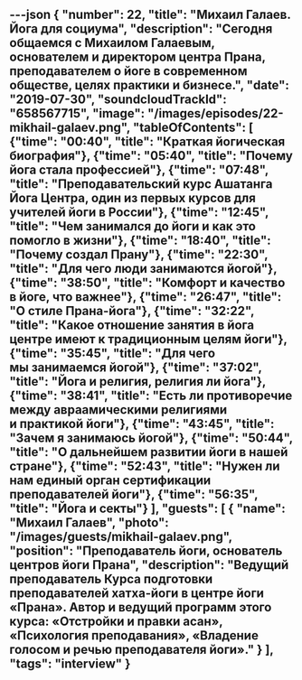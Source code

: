---json
{
	"number": 22,
	"title": "Михаил Галаев. Йога для социума",
	"description": "Сегодня общаемся с&nbsp;Михаилом Галаевым, основателем и&nbsp;директором центра Прана, преподавателем о&nbsp;йоге в&nbsp;современном обществе, целях практики и&nbsp;бизнесе.",
	"date": "2019-07-30",
	"soundcloudTrackId": "658567715",
	"image": "/images/episodes/22-mikhail-galaev.png",
	"tableOfContents": [
		{"time": "00:40", "title": "Краткая йогическая биография"},
		{"time": "05:40", "title": "Почему йога стала профессией"},
		{"time": "07:48", "title": "Преподавательский курс Ашатанга Йога Центра, один из&nbsp;первых курсов для учителей йоги в&nbsp;России"},
		{"time": "12:45", "title": "Чем занимался до&nbsp;йоги и&nbsp;как это помогло в&nbsp;жизни"},
		{"time": "18:40", "title": "Почему создал Прану"},
		{"time": "22:30", "title": "Для чего люди занимаются йогой"},
		{"time": "38:50", "title": "Комфорт и&nbsp;качество в&nbsp;йоге, что важнее"},
		{"time": "26:47", "title": "О&nbsp;стиле Прана-йога"},
		{"time": "32:22", "title": "Какое отношение занятия в&nbsp;йога центре имеют к&nbsp;традиционным целям йоги"},
		{"time": "35:45", "title": "Для чего мы&nbsp;занимаемся йогой"},
		{"time": "37:02", "title": "Йога и&nbsp;религия, религия&nbsp;ли йога"},
		{"time": "38:41", "title": "Есть&nbsp;ли противоречие между авраамическими религиями и&nbsp;практикой йоги"},
		{"time": "43:45", "title": "Зачем я&nbsp;занимаюсь йогой"},
		{"time": "50:44", "title": "О&nbsp;дальнейшем развитии йоги в&nbsp;нашей стране"},
		{"time": "52:43", "title": "Нужен&nbsp;ли нам единый орган сертификации преподавателей йоги"},
		{"time": "56:35", "title": "Йога и&nbsp;секты"}
	],
	"guests": [
		{
			"name": "Михаил Галаев",
			"photo": "/images/guests/mikhail-galaev.png",
			"position": "Преподаватель йоги, основатель центров йоги Прана",
			"description": "Ведущий преподаватель Курса подготовки преподавателей хатха-йоги в&nbsp;центре йоги &laquo;Прана&raquo;. Автор и&nbsp;ведущий программ этого курса: &laquo;Отстройки и&nbsp;правки асан&raquo;, &laquo;Психология преподавания&raquo;, &laquo;Владение голосом и&nbsp;речью преподавателя йоги&raquo;."
		}
	],
	"tags": "interview"
}
---
